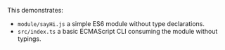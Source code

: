 This demonstrates:

- `module/sayHi.js` a simple ES6 module without type declarations.
- `src/index.ts` a basic ECMAScript CLI consuming the module without typings.